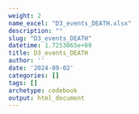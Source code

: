 ```yaml
---
weight: 2
name_excel: "D3_events_DEATH.xlsx"
description: ""
slug: "D3_events_DEATH"
datetime: 1.7253065e+09
title: D3_events_DEATH
author: ''
date: '2024-09-02'
categories: []
tags: []
archetype: codebook
output: html_document
---
```


<div class="tabcontent"></div>
